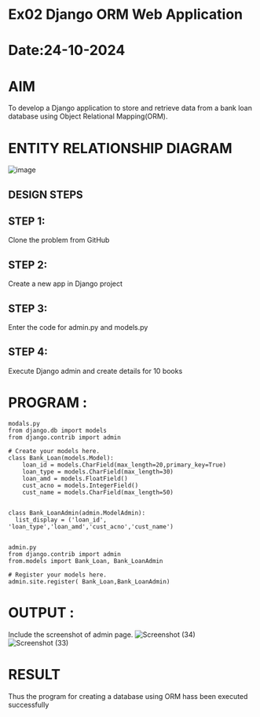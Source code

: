 
# Ex02 Django ORM Web Application
# Date:24-10-2024
# AIM
To develop a Django application to store and retrieve data from a bank loan database using Object Relational Mapping(ORM).

# ENTITY RELATIONSHIP DIAGRAM
![image](https://github.com/user-attachments/assets/d7abe4da-624f-42fb-908b-b0e36e1e93ae)

## DESIGN STEPS
## STEP 1:
Clone the problem from GitHub

## STEP 2:
Create a new app in Django project

## STEP 3:
Enter the code for admin.py and models.py

## STEP 4:
Execute Django admin and create details for 10 books

# PROGRAM :
```
modals.py
from django.db import models
from django.contrib import admin

# Create your models here.
class Bank_Loan(models.Model):
    loan_id = models.CharField(max_length=20,primary_key=True)
    loan_type = models.CharField(max_length=30)
    loan_amd = models.FloatField()
    cust_acno = models.IntegerField()
    cust_name = models.CharField(max_length=50)


class Bank_LoanAdmin(admin.ModelAdmin):
  list_display = ('loan_id', 'loan_type','loan_amd','cust_acno','cust_name')


admin.py
from django.contrib import admin
from.models import Bank_Loan, Bank_LoanAdmin

# Register your models here.
admin.site.register( Bank_Loan,Bank_LoanAdmin)

```

# OUTPUT :

Include the screenshot of admin page.
![Screenshot (34)](https://github.com/user-attachments/assets/1d097353-30f0-4ee9-8813-e9f9825c1414)
![Screenshot (33)](https://github.com/user-attachments/assets/eb2baacc-bdd3-42ec-8607-902970033c74)

# RESULT
Thus the program for creating a database using ORM hass been executed successfully
